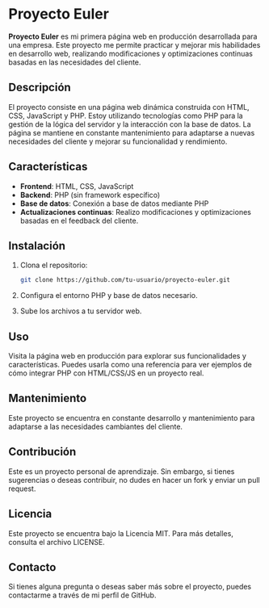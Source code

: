 # Proyecto Euler

**Proyecto Euler** es mi primera página web en producción desarrollada para una empresa. Este proyecto me permite practicar y mejorar mis habilidades en desarrollo web, realizando modificaciones y optimizaciones continuas basadas en las necesidades del cliente.

## Descripción

El proyecto consiste en una página web dinámica construida con HTML, CSS, JavaScript y PHP. Estoy utilizando tecnologías como PHP para la gestión de la lógica del servidor y la interacción con la base de datos. La página se mantiene en constante mantenimiento para adaptarse a nuevas necesidades del cliente y mejorar su funcionalidad y rendimiento.

## Características

- **Frontend**: HTML, CSS, JavaScript
- **Backend**: PHP (sin framework específico)
- **Base de datos**: Conexión a base de datos mediante PHP
- **Actualizaciones continuas**: Realizo modificaciones y optimizaciones basadas en el feedback del cliente.

## Instalación

1. Clona el repositorio: 
    ```bash
    git clone https://github.com/tu-usuario/proyecto-euler.git
    ```
2. Configura el entorno PHP y base de datos necesario.

3. Sube los archivos a tu servidor web.

## Uso

Visita la página web en producción para explorar sus funcionalidades y características. Puedes usarla como una referencia para ver ejemplos de cómo integrar PHP con HTML/CSS/JS en un proyecto real.

## Mantenimiento

Este proyecto se encuentra en constante desarrollo y mantenimiento para adaptarse a las necesidades cambiantes del cliente.

## Contribución

Este es un proyecto personal de aprendizaje. Sin embargo, si tienes sugerencias o deseas contribuir, no dudes en hacer un fork y enviar un pull request.

## Licencia

Este proyecto se encuentra bajo la Licencia MIT. Para más detalles, consulta el archivo LICENSE.

## Contacto

Si tienes alguna pregunta o deseas saber más sobre el proyecto, puedes contactarme a través de mi perfil de GitHub.

